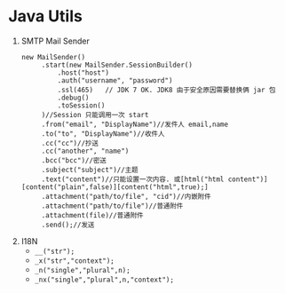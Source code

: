 # Java Utils

1. SMTP Mail Sender
   ```
   new MailSender()
        .start(new MailSender.SessionBuilder()
            .host("host")
            .auth("username", "password")
            .ssl(465)   // JDK 7 OK. JDK8 由于安全原因需要替换俩 jar 包
            .debug()
            .toSession()
        )//Session 只能调用一次 start
        .from("email", "DisplayName")//发件人 email,name
        .to("to", "DisplayName")//收件人
        .cc("cc")//抄送
        .cc("another", "name")
        .bcc("bcc")//密送
        .subject("subject")//主题
        .text("content")//只能设置一次内容. 或[html("html content")][content("plain",false)][content("html",true);]
        .attachment("path/to/file", "cid")//内嵌附件
        .attachment("path/to/file")//普通附件
        .attachment(file)//普通附件
        .send();//发送
   ```
2. I18N
    * <code>__("str");</code>
    * <code>_x("str","context");</code>
    * <code>_n("single","plural",n);</code>
    * <code>_nx("single","plural",n,"context");</code>
